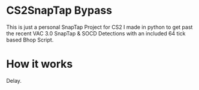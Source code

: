 # CS2SnapTap Bypass 
This is just a personal SnapTap Project for CS2 I made in python to get past the recent VAC 3.0 SnapTap &amp; SOCD Detections with an included 64 tick based Bhop Script.
# How it works
Delay.
